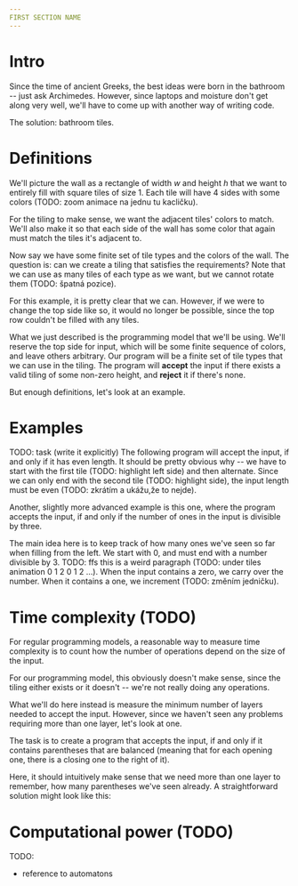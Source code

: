 ```yaml
---
FIRST SECTION NAME
---
```


# Intro
Since the time of ancient Greeks, the best ideas were born in the bathroom -- just ask Archimedes. However, since laptops and moisture don't get along very well, we'll have to come up with another way of writing code.

The solution: bathroom tiles.

# Definitions
We'll picture the wall as a rectangle of width $w$ and height $h$ that we want to entirely fill with square tiles of size $1$. Each tile will have 4 sides with some colors (TODO: zoom animace na jednu tu kacličku).

For the tiling to make sense, we want the adjacent tiles' colors to match. We'll also make it so that each side of the wall has some color that again must match the tiles it's adjacent to.

Now say we have some finite set of tile types and the colors of the wall. The question is: can we create a tiling that satisfies the requirements? Note that we can use as many tiles of each type as we want, but we cannot rotate them (TODO: špatná pozice).

For this example, it is pretty clear that we can. However, if we were to change the top side like so, it would no longer be possible, since the top row couldn't be filled with any tiles.

What we just described is the programming model that we'll be using. We'll reserve the top side for input, which will be some finite sequence of colors, and leave others arbitrary. Our program will be a finite set of tile types that we can use in the tiling. The program will **accept** the input if there exists a valid tiling of some non-zero height, and **reject** it if there's none.

But enough definitions, let's look at an example.


# Examples
TODO: task (write it explicitly)
The following program will accept the input, if and only if it has even length. It should be pretty obvious why -- we have to start with the first tile (TODO: highlight left side) and then alternate. Since we can only end with the second tile (TODO: highlight side), the input length must be even (TODO: zkrátím a ukážu,že to nejde).

Another, slightly more advanced example is this one, where the program accepts the input, if and only if the number of ones in the input is divisible by three.

The main idea here is to keep track of how many ones we've seen so far when filling from the left. We start with 0, and must end with a number divisible by 3. TODO: ffs this is a weird paragraph (TODO: under tiles animation 0 1 2 0 1 2 ...). When the input contains a zero, we carry over the number. When it contains a one, we increment (TODO: změním jedničku).


# Time complexity (TODO)
For regular programming models, a reasonable way to measure time complexity is to count how the number of operations depend on the size of the input.

For our programming model, this obviously doesn't make sense, since the tiling either exists or it doesn't -- we're not really doing any operations.

What we'll do here instead is measure the minimum number of layers needed to accept the input. However, since we haven't seen any problems requiring more than one layer, let's look at one.

The task is to create a program that accepts the input, if and only if it contains parentheses that are balanced (meaning that for each opening one, there is a closing one to the right of it).

Here, it should intuitively make sense that we need more than one layer to remember, how many parentheses we've seen already. A straightforward solution might look like this:


# Computational power (TODO)

TODO:
- reference to automatons

